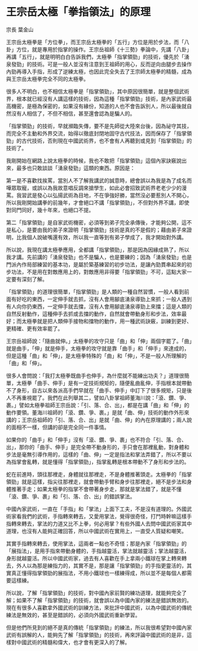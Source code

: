 # 王宗岳太極「拳指領法」的原理

宗長
葉金山

王宗岳太極拳是「方位拳」，而王宗岳太極拳的「五行」方位是用於步法，而「八卦」方位，就是專用於指掌的操作。王宗岳祖師《十三勢》拳論中，先講「八卦」再講「五行」，就是明明白白告訴我們，太極拳「指掌領勁」的技術，優先於「湧泉發勁」的技術。可是一般人並沒有注意到王祖師的用心，反而逆向由腿步去操作內勁再導入手指，形成了逆練太極，也因此完全失去了王宗師太極拳的精髓，成為與王宗岳太極拳完全不同的太極拳。

很多人不明白，也不相信太極拳是「指掌領勁」，其中原因很簡單，就是整個武術界，根本就已經沒有人講這樣的技術，因為這種「指掌領勁」技術，是內家武術最高機密，是極為保密的，如果沒有緣份，知道的人也不會告訴別人，所以最後就自然沒有人相信了，不但不相信，甚至還會認為是騙人的。

「指掌領勁」的技術，早就瀕臨失傳，要不是先師從大陸來台後，因為祕守其技，而完全不主動和外界交流，始得以徹底封閉地固守古代技法，因而保存了「指掌領勁」的古代技術，否則現在中國武術界，也不會有人再聽到或見到「指掌領勁」的技術了。

我剛開始在網路上說太極拳的時候，我也不敢把「指掌領勁」這個內家訣竅說出來，最多也只敢談談「湧泉發勁」這類的東西。原因是：

第一是不喜歡找挨罵，當別人不了解我講武的誠意時，總會誤以為我是為了成名而嘩眾取寵，或誤以為我故意唱反調來搶學生，如此必會招致武術界老老少少的漫罵。我習武是發心以弘揚武術為目地，不在爭強好勝，當然沒必要惹別人不開心，所以我剛開始講拳的前幾年，才會絕口不講「指掌領勁」，不但對外界不講，即使對同門同好，幾十年來，也絕口不提。

第二「指掌領勁」是自家武術機密，必須等到弟子完全承傳後，才能夠公開，這不是私心，是要由我的弟子來證明「指掌領勁」技術是真的不是假的；藉由弟子來證明，比我個人說破嘴還有效，所以我一直等到有弟子學成了，我才開始對外講。

所以說，我現在講太極拳應用，全都講「指掌領勁」，那是因為因緣成熟了，所以我才講。先前講的「湧泉發勁」也不是騙人，也是要練的；因為「湧泉發勁」也是門派內作局部練習的基本功，是屬於築基練習的初步功法，是讓內勁貫串起來的初步功法，不是用在對敵應用上的，對敵應用非得要「指掌領勁」不可，這點大家一定要有深刻了解。

「指掌領勁」的道理很簡單，「指掌領勁」是人類的一種自然習慣，一般人看到前面有好吃的東西，一定伸手就去抓，沒有人會用腳底湧泉導勁上來抓；一般人遇到有人向你扔東西，一定伸手就去擋，沒有人會用腳底湧泉導勁上來擋；這是人類的自然反射動作，這種伸手去抓或去擋的動作，自然就會帶動身形和步法，效率最好；而太極拳就是把人類伸手接物和擋物的動作，用一種武術訣竅，訓練到更好、更精確、更有效率罷了。

王宗岳祖師說：「隨曲就伸。」太極拳的攻守只是「曲」和「伸」兩個字罷了。「曲」就是曲手，「伸」就是伸手，太極拳的攻守就是靠「曲手」和「伸手」來達成的，但是這種「曲」和「伸」，是太極拳特殊的「曲」和「伸」，不是一般人所理解的「曲」和「伸」。

很多人會問說：「我打太極拳既曲手也伸手，為什麼就不能練出功夫？」道理很簡單，太極拳「曲手、伸手」是有一定技術規矩的，隨便亂曲亂伸，手指根本就帶動不了身形，自古以來各派高手們早就在「曲手、伸手」中訂下了很多規矩，只是後人不再重視罷了。我們在此列舉其二，譬如八卦掌祖師董海川說：「滾、鑽、爭、裹。」譬如太極拳祖師王宗岳說：「引、落、合、出」，都是在講「曲」和「伸」的動作要領。董海川祖師的「滾、鑽、爭、裹。」是就「曲、伸」技術的動作外形來講的；王宗岳祖師的「引、落、合、出」是就「曲、伸」的內在原理講的；兩人說的面相不一樣，但講的卻是完全同一件事情。

如果你的「曲手」和「伸手」沒有「滾、鑽、爭、裹」也不符合「引、落、合、出」，那你的「曲手、伸手」是完全帶不動身形的，手只會在那裡亂動，對身體和步法是毫無引導作用的，這樣的「曲、伸」一定是指法和掌法弄錯了，所以不要以為指掌會亂轉，就是懂得「指掌領勁」，指掌亂轉是根本帶動不了身形和步法的。

蛇在前進時，頭往那裡走，身體就往那裡走，不是身體推著頭走。太極拳的「指掌領勁」就是這樣，指尖往那裡走，就會帶動手臂和身步往那裡走，絕不是步法和身體推著手走；如果太極拳的指掌不會帶著身步走，那就是掌法錯了，就是不懂「滾、鑽、爭、裹」和「引、落、合、出」的錯誤掌法。

中國內家武術，一直在「手指」和「掌法」上面下工夫，不是沒有道理的。外國武術家看我們的武術，手指轉來轉去，又愛用掌法，覺得很奇怪，打鬥時幹嘛這樣手指轉來轉去，掌法的力道又比不上拳，何必用掌？有些外國人去問中國武術家其中道理，也沒有人能夠正確回答，所以中國武術在實用上，一直受人質疑和嘲笑。

其實手指轉來轉去，使用掌法，這兩者一點也不奇怪；那是內家「指掌領勁」的「展指法」，是用手指來帶動身體的，手指越靈活，掌法就越靈活；掌法越靈活，身形就越靈活。所以中國武術家，過去有人喜歡在手上拿兩小鐵球在掌上轉來轉去，外人以為那是練指力的，其實不是，那是讓「指掌領勁」的手指更靈活的，其實真正懂得指掌領勁的展指法，不用小鐵球也一樣練得成，所以並不是每個人都需要這樣練。

所以說，了解「指掌領勁」的技術，對中國內家前賢的練功道理，就能夠完全了解；如果不了解「指掌領勁」的技術，就會誤以為中國內家的練法是錯誤無效的。現在有很多人喜歡拿外國武術的訓練方法，來批評中國武術，以為中國武術的傳統練法是無效的，甚至是錯誤的，必須向外國武術重新學習。

但是他們所見到的絕不是真的傳統「指掌領勁」的練法，所以我很希望對中國內家武術有誤解的人，能夠先了解「指掌領勁」的技術，再來評論中國武術的是非，這樣對中國武術的精髓和偉大，也才會有更深入的了解。